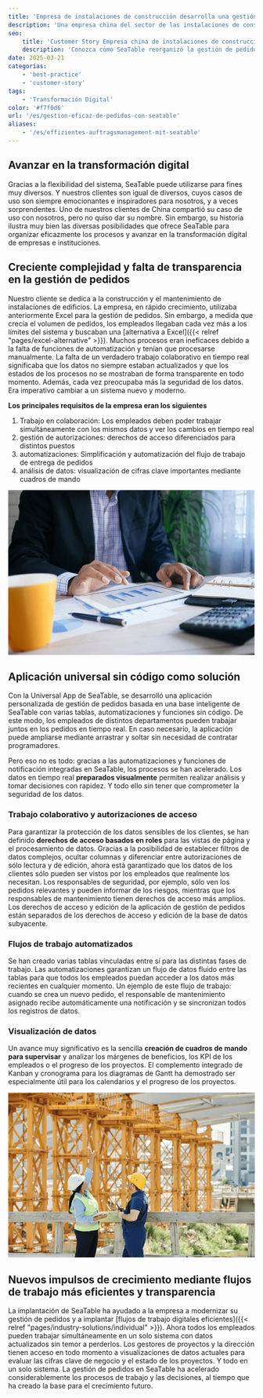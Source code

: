 ```yaml
---
title: 'Empresa de instalaciones de construcción desarrolla una gestión de pedidos eficiente con SeaTable'
description: 'Una empresa china del sector de las instalaciones de construcción ha reorganizado su gestión de pedidos con SeaTable y ha avanzado con éxito en su transformación digital. El resultado es un sistema de gestión moderno y altamente eficiente con una app universal.'
seo:
    title: 'Customer Story Empresa china de instalaciones de construcción | SeaTable'
    description: 'Conozca cómo SeaTable reorganizó la gestión de pedidos e inició la transformación digital en una empresa de instalaciones de construcción'
date: 2025-03-21
categorías:
    - 'best-practice'
    - 'customer-story'
tags:
    - 'Transformación Digital'
color: '#f7f0d6'
url: '/es/gestion-eficaz-de-pedidos-con-seatable'
aliases:
    - '/es/effizientes-auftragsmanagement-mit-seatable'
---
```


## Avanzar en la transformación digital

Gracias a la flexibilidad del sistema, SeaTable puede utilizarse para fines muy diversos. Y nuestros clientes son igual de diversos, cuyos casos de uso son siempre emocionantes e inspiradores para nosotros, y a veces sorprendentes. Uno de nuestros clientes de China compartió su caso de uso con nosotros, pero no quiso dar su nombre. Sin embargo, su historia ilustra muy bien las diversas posibilidades que ofrece SeaTable para organizar eficazmente los procesos y avanzar en la transformación digital de empresas e instituciones.

## Creciente complejidad y falta de transparencia en la gestión de pedidos

Nuestro cliente se dedica a la construcción y el mantenimiento de instalaciones de edificios. La empresa, en rápido crecimiento, utilizaba anteriormente Excel para la gestión de pedidos. Sin embargo, a medida que crecía el volumen de pedidos, los empleados llegaban cada vez más a los límites del sistema y buscaban una [alternativa a Excel]({{< relref "pages/excel-alternative" >}}). Muchos procesos eran ineficaces debido a la falta de funciones de automatización y tenían que procesarse manualmente. La falta de un verdadero trabajo colaborativo en tiempo real significaba que los datos no siempre estaban actualizados y que los estados de los procesos no se mostraban de forma transparente en todo momento. Además, cada vez preocupaba más la seguridad de los datos. Era imperativo cambiar a un sistema nuevo y moderno.

**Los principales requisitos de la empresa eran los siguientes**

1. Trabajo en colaboración: Los empleados deben poder trabajar simultáneamente con los mismos datos y ver los cambios en tiempo real
1. gestión de autorizaciones: derechos de acceso diferenciados para distintos puestos
1. automatizaciones: Simplificación y automatización del flujo de trabajo de entrega de pedidos
1. análisis de datos: visualización de cifras clave importantes mediante cuadros de mando

![Aplicación universal sin código - tableta con estadísticas](Customer-Story_CN_Datenvisualisierung.jpg)

## Aplicación universal sin código como solución

Con la Universal App de SeaTable, se desarrolló una aplicación personalizada de gestión de pedidos basada en una base inteligente de SeaTable con varias tablas, automatizaciones y funciones sin código. De este modo, los empleados de distintos departamentos pueden trabajar juntos en los pedidos en tiempo real. En caso necesario, la aplicación puede ampliarse mediante arrastrar y soltar sin necesidad de contratar programadores.

Pero eso no es todo: gracias a las automatizaciones y funciones de notificación integradas en SeaTable, los procesos se han acelerado. Los datos en tiempo real **preparados visualmente** permiten realizar análisis y tomar decisiones con rapidez. Y todo ello sin tener que comprometer la seguridad de los datos.

### Trabajo colaborativo y autorizaciones de acceso

Para garantizar la protección de los datos sensibles de los clientes, se han definido **derechos de acceso basados en roles** para las vistas de página y el procesamiento de datos. Gracias a la posibilidad de establecer filtros de datos complejos, ocultar columnas y diferenciar entre autorizaciones de sólo lectura y de edición, ahora está garantizado que los datos de los clientes sólo pueden ser vistos por los empleados que realmente los necesitan. Los responsables de seguridad, por ejemplo, sólo ven los pedidos relevantes y pueden informar de los riesgos, mientras que los responsables de mantenimiento tienen derechos de acceso más amplios. Los derechos de acceso y edición de la aplicación de gestión de pedidos están separados de los derechos de acceso y edición de la base de datos subyacente.

### Flujos de trabajo automatizados

Se han creado varias tablas vinculadas entre sí para las distintas fases de trabajo. Las automatizaciones garantizan un flujo de datos fluido entre las tablas para que todos los empleados puedan acceder a los datos más recientes en cualquier momento. Un ejemplo de este flujo de trabajo: cuando se crea un nuevo pedido, el responsable de mantenimiento asignado recibe automáticamente una notificación y se sincronizan todos los registros de datos.

### Visualización de datos

Un avance muy significativo es la sencilla **creación de cuadros de mando para supervisar** y analizar los márgenes de beneficios, los KPI de los empleados o el progreso de los proyectos. El complemento integrado de Kanban y cronograma para los diagramas de Gantt ha demostrado ser especialmente útil para los calendarios y el progreso de los proyectos.

![Planificación de obras con visualización de datos en SeaTable](Customer-Story_CN_Neue-Wachstumsimpulse.jpg)

## Nuevos impulsos de crecimiento mediante flujos de trabajo más eficientes y transparencia

La implantación de SeaTable ha ayudado a la empresa a modernizar su gestión de pedidos y a implantar [flujos de trabajo digitales eficientes]({{< relref "pages/industry-solutions/individual" >}}). Ahora todos los empleados pueden trabajar simultáneamente en un solo sistema con datos actualizados sin temor a perderlos. Los gestores de proyectos y la dirección tienen acceso en todo momento a visualizaciones de datos actuales para evaluar las cifras clave de negocio y el estado de los proyectos. Y todo en un solo sistema. La gestión de pedidos en SeaTable ha acelerado considerablemente los procesos de trabajo y las decisiones, al tiempo que ha creado la base para el crecimiento futuro.
